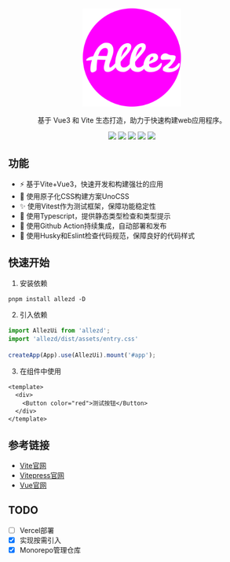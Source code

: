 <br/>

<p align="center">
  <img src="./static/LOGO.png" alt="Slidev" height="200" width="200"/>
</p>

<p align="center">
基于 Vue3 和 Vite 生态打造，助力于快速构建web应用程序。
</p>

<p align="center">
  <img src="https://img.shields.io/npm/l/booker-ui" />
  <img src="https://img.shields.io/bundlephobia/min/booker-ui" />
  <img src="https://img.shields.io/github/workflow/status/JetTsang/allez-ui/CI?label=test" />
  <img src="https://img.shields.io/github/workflow/status/juetan/vite-ui-practice/Publish%20Booker-UI%20To%20Npm" />
  <img src="https://img.shields.io/npm/v/booker-ui" />
</p>

## 功能
- ⚡ 基于Vite+Vue3，快速开发和构建强壮的应用
- 🎨 使用原子化CSS构建方案UnoCSS
- ✨ 使用Vitest作为测试框架，保障功能稳定性  
- 🔖 使用Typescript，提供静态类型检查和类型提示
- 💎 使用Github Action持续集成，自动部署和发布
- 🎲 使用Husky和Eslint检查代码规范，保障良好的代码样式

## 快速开始
1. 安装依赖
```
pnpm install allezd -D
```
2. 引入依赖
```ts
import AllezUi from 'allezd';
import 'allezd/dist/assets/entry.css'

createApp(App).use(AllezUi).mount('#app');
```
3. 在组件中使用
```vue
<template>
  <div>
    <Button color="red">测试按钮</Button>
  </div>
</template>
```

## 参考链接
- [Vite官网](https://vitejs.dev/)
- [Vitepress官网](https://vitepress.vuejs.org)
- [Vue官网](https://vuejs.org/)

## TODO

- [ ] Vercel部署
- [x] 实现按需引入
- [x] Monorepo管理仓库